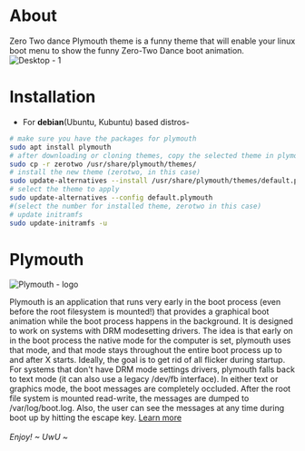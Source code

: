 # About
Zero Two dance Plymouth theme is a funny theme that will enable your linux boot menu to show the funny Zero-Two Dance boot animation. </br>
![Desktop - 1](https://user-images.githubusercontent.com/101347202/216816149-c7b5f340-96d7-4e55-9f3f-243a6f861633.png)

# Installation

+ For **debian**(Ubuntu, Kubuntu) based distros-
```bash
# make sure you have the packages for plymouth
sudo apt install plymouth
# after downloading or cloning themes, copy the selected theme in plymouth theme dir
sudo cp -r zerotwo /usr/share/plymouth/themes/
# install the new theme (zerotwo, in this case)
sudo update-alternatives --install /usr/share/plymouth/themes/default.plymouth default.plymouth /usr/share/plymouth/themes/zerotwo/zerotwo.plymouth 100
# select the theme to apply
sudo update-alternatives --config default.plymouth
#(select the number for installed theme, zerotwo in this case)
# update initramfs
sudo update-initramfs -u
``` 
# Plymouth
![Plymouth - logo](https://gitlab.freedesktop.org/plymouth/plymouth/-/raw/main/ply_header.svg)

Plymouth is an application that runs very early in the boot process (even before the root filesystem is mounted!) that provides a graphical boot animation while the boot process happens in the background.
It is designed to work on systems with DRM modesetting drivers. The idea is that early on in the boot process the native mode for the computer is set, plymouth uses that mode, and that mode stays throughout the entire boot process up to and after X starts. Ideally, the goal is to get rid of all flicker during startup.
For systems that don't have DRM mode settings drivers, plymouth falls back to text mode (it can also use a legacy /dev/fb interface).
In either text or graphics mode, the boot messages are completely occluded.  After the root file system is mounted read-write, the messages are dumped to /var/log/boot.log. Also, the user can see the messages at any time during boot up by hitting the escape key. <a href="https://gitlab.freedesktop.org/plymouth/plymouth">Learn more</a></br></br>
<i>Enjoy! ~ UwU ~</i>
